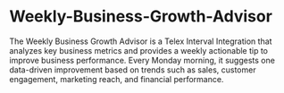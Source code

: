 # Weekly-Business-Growth-Advisor
The Weekly Business Growth Advisor is a Telex Interval Integration that analyzes key business metrics and provides a weekly actionable tip to improve business performance. Every Monday morning, it suggests one data-driven improvement based on trends such as sales, customer engagement, marketing reach, and financial performance.
